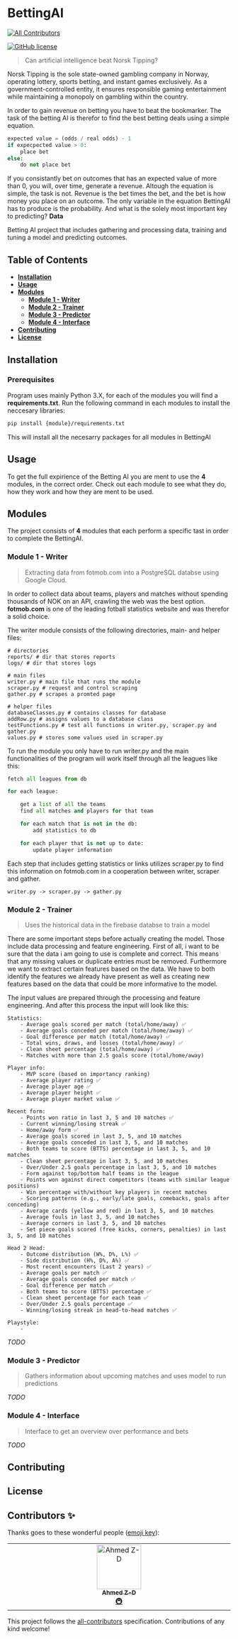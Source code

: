 # BettingAI
<!-- ALL-CONTRIBUTORS-BADGE:START - Do not remove or modify this section -->
[![All Contributors](https://img.shields.io/badge/all_contributors-1-orange.svg?style=flat-square)](#contributors-)
<!-- ALL-CONTRIBUTORS-BADGE:END -->
[![GitHub license](https://img.shields.io/badge/license-MIT-blue.svg)](https://github.com/facebook/react/blob/main/LICENSE)
> Can artificial intelligence beat Norsk Tipping?

Norsk Tipping is the sole state-owned gambling company in Norway, operating lottery, sports betting, and instant games exclusively. As a government-controlled entity, it ensures responsible gaming entertainment while maintaining a monopoly on gambling within the country.

In order to gain revenue on betting you have to beat the bookmarker. The task of the betting AI is therefor to find the best betting deals using a simple equation.

```python
expected value = (odds / real odds) - 1
if expecpected value > 0:
    place bet
else:
    do not place bet
```

If you consistantly bet on outcomes that has an expected value of more than 0, you will, over time, generate a revenue. Altough the equation is simple, the task is not. Revenue is the bet times the bet, and the bet is how money you place on an outcome. The only variable in the equation BettingAI has to produce is the probability. And what is the solely most important key to predicting? **Data**

Betting AI project that includes gathering and processing data, training and tuning a model and predicting outcomes.

## Table of Contents
- **[Installation](#installation)**
- **[Usage](#usage)**
- **[Modules](#modules)**
  - **[Module 1 - Writer](#module-1---writer)**
  - **[Module 2 - Trainer](#module-2---trainer)**
  - **[Module 3 - Predictor](#module-3---predictor)**
  - **[Module 4 - Interface](#module-4---interface)**
- **[Contributing](#contributing)**
- **[License](#license)**

## Installation

### Prerequisites
Program uses mainly Python 3.X, for each of the modules you will find a **requirements.txt**. Run the following command in each modules to install the neccesary libraries: 
```bash
pip install {module}/requirements.txt
```

This will install all the necesarry packages for all modules in BettingAI


## Usage
To get the full expirience of the Betting AI you are ment to use the **4** modules, in the correct order. Check out each module to see what they do, how they work and how they are ment to be used.

## Modules
The project consists of **4** modules that each perform a specific tast in order to complete the BettingAI.

### Module 1 - Writer
> Extracting data from fotmob.com into a PostgreSQL databse using Google Cloud.

In order to collect data about teams, players and matches without spending thousands of NOK on an API, crawling the web was the best option. **fotmob.com** is one of the leading fotball statistics website and was therefor a solid choice.

The writer module consists of the following directories, main- and helper files:
```
# directories
reports/ # dir that stores reports
logs/ # dir that stores logs

# main files
writer.py # main file that runs the module
scraper.py # request and control scraping
gather.py # scrapes a promted page

# helper files
databaseClasses.py # contains classes for database
addRow.py # assigns values to a database class
testFunctions.py # test all functions in writer.py, scraper.py and gather.py
values.py # stores some values used in scraper.py
```

To run the module you only have to run writer.py and the main functionalities of the program will work itself through all the leagues like this:

```python
fetch all leagues from db

for each league:

    get a list of all the teams
    find all matches and players for that team

    for each match that is not in the db:
        add statistics to db

    for each player that is not up to date:
        update player information
```

Each step that includes getting statistics or links utilizes scraper.py to find this information on fotmob.com in a cooperation between writer, scraper and gather.

```
writer.py -> scraper.py -> gather.py
```


### Module 2 - Trainer
> Uses the historical data in the firebase databse to train a model

There are some important steps before actually creating the model. Those include data processing and feature engineering. First of all, i want to be sure that the data i am going to use is complete and correct. This means that any missing values or duplicate entries must be removed. Furthermore we want to extract certain features based on the data. We have to both identify the features we already have present as well as creating new features based on the data that could be more informative to the model.

The input values are prepared through the processing and feature engineering. And after this process the input will look like this:
```
Statistics:
    - Average goals scored per match (total/home/away) ✅
    - Average goals conceded per match (total/home/away) ✅
    - Goal difference per match (total/home/away) ✅
    - Total wins, draws, and losses (total/home/away) ✅
    - Clean sheet percentage (total/home/away) ✅
    - Matches with more than 2.5 goals score (total/home/away)

Player info:
    - MVP score (based on importancy ranking)
    - Average player rating ✅
    - Average player age ✅
    - Average player height ✅
    - Average player market value ✅

Recent form:
    - Points won ratio in last 3, 5 and 10 matches ✅
    - Current winning/losing streak ✅
    - Home/away form ✅
    - Average goals scored in last 3, 5, and 10 matches
    - Average goals conceded in last 3, 5, and 10 matches
    - Both teams to score (BTTS) percentage in last 3, 5, and 10 matches
    - Clean sheet percentage in last 3, 5, and 10 matches
    - Over/Under 2.5 goals percentage in last 3, 5, and 10 matches
    - Form against top/bottom half teams in the league
    - Points won against direct competitors (teams with similar league positions)
    - Win percentage with/without key players in recent matches
    - Scoring patterns (e.g., early/late goals, comebacks, goals after conceding)
    - Average cards (yellow and red) in last 3, 5, and 10 matches
    - Average fouls in last 3, 5, and 10 matches
    - Average corners in last 3, 5, and 10 matches
    - Set piece goals scored (free kicks, corners, penalties) in last 3, 5, and 10 matches

Head 2 Head:
    - Outcome distribution (W%, D%, L%) ✅
    - Side distribution (H%, D%, A%) ✅
    - Most recent encounters (Last 2 years) ✅
    - Average goals per match ✅
    - Average goals conceded per match ✅
    - Goal difference per match ✅
    - Both teams to score (BTTS) percentage ✅
    - Clean sheet percentage for each team ✅
    - Over/Under 2.5 goals percentage ✅
    - Winning/losing streak in head-to-head matches ✅

Playstyle:
    - 
```


*TODO*

### Module 3 - Predictor
> Gathers information about upcoming matches and uses model to run predictions

*TODO*

### Module 4 - Interface
> Interface to get an overview over performance and bets

*TODO*

## Contributing

## License






## Contributors ✨

Thanks goes to these wonderful people ([emoji key](https://allcontributors.org/docs/en/emoji-key)):

<!-- ALL-CONTRIBUTORS-LIST:START - Do not remove or modify this section -->
<!-- prettier-ignore-start -->
<!-- markdownlint-disable -->
<table>
  <tbody>
    <tr>
      <td align="center" valign="top" width="14.28%"><a href="https://github.com/Ahmed-Z-D"><img src="https://avatars.githubusercontent.com/u/78611096?v=4?s=100" width="100px;" alt="Ahmed Z-D"/><br /><sub><b>Ahmed Z-D</b></sub></a><br /><a href="#infra-Ahmed-Z-D" title="Infrastructure (Hosting, Build-Tools, etc)">🚇</a></td>
    </tr>
  </tbody>
</table>

<!-- markdownlint-restore -->
<!-- prettier-ignore-end -->

<!-- ALL-CONTRIBUTORS-LIST:END -->

This project follows the [all-contributors](https://github.com/all-contributors/all-contributors) specification. Contributions of any kind welcome!